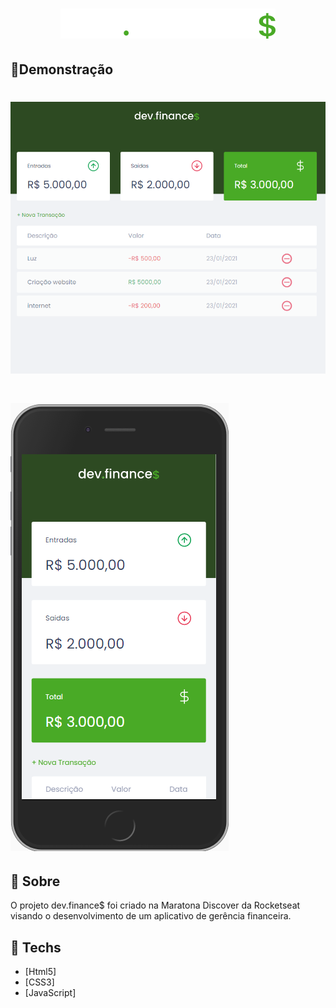 <h1 
    align="center">
    <img src="./assets/logo.svg">
</h1>

## 🔎Demonstração
<h1 align"center">
    <img src="./assets/dev.finance$-desktop.png">
</h1>

<h1 align"center">
    <img src="./assets/dev.finance$-mobile.png">
</h1>

## 📙 Sobre

O projeto dev.finance$ foi criado na Maratona Discover da Rocketseat visando o desenvolvimento de um aplicativo de gerência financeira.

## 🚀 Techs

- [Html5]
- [CSS3]
- [JavaScript]